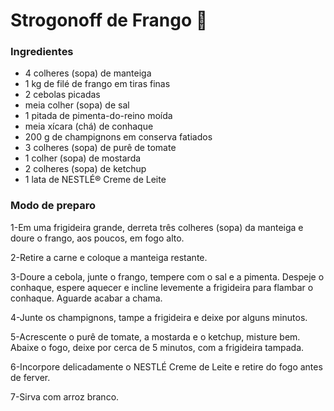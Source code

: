 # Strogonoff de Frango :baby_chick:

### Ingredientes

- 4 colheres (sopa) de manteiga
- 1 kg de filé de frango em tiras finas
- 2 cebolas picadas
- meia colher (sopa) de sal
- 1 pitada de pimenta-do-reino moída
- meia xícara (chá) de conhaque
- 200 g de champignons em conserva fatiados
- 3 colheres (sopa) de purê de tomate
- 1 colher (sopa) de mostarda
- 2 colheres (sopa) de ketchup
- 1 lata de NESTLÉ® Creme de Leite

### Modo de preparo

1-Em uma frigideira grande, derreta três colheres (sopa) da manteiga e doure o frango, aos poucos, em fogo alto.

2-Retire a carne e coloque a manteiga restante.

3-Doure a cebola, junte o frango, tempere com o sal e a pimenta. Despeje o conhaque, espere aquecer e incline levemente a frigideira para flambar o conhaque. Aguarde acabar a chama.

4-Junte os champignons, tampe a frigideira e deixe por alguns minutos.

5-Acrescente o purê de tomate, a mostarda e o ketchup, misture bem. Abaixe o fogo, deixe por cerca de 5 minutos, com a frigideira tampada.

6-Incorpore delicadamente o NESTLÉ Creme de Leite e retire do fogo antes de ferver.

7-Sirva com arroz branco.